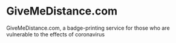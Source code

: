 # GiveMeDistance.com
GiveMeDistance.com, a badge-printing service for those who are vulnerable to the effects of coronavirus
